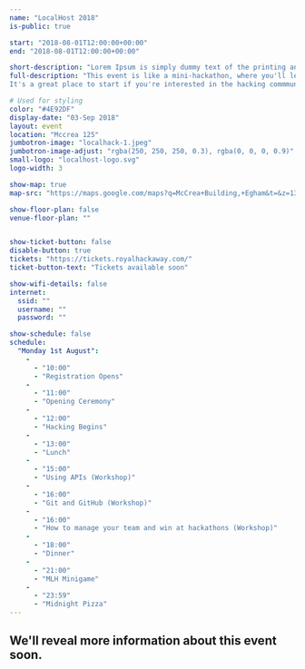 ```yaml
---
name: "LocalHost 2018"
is-public: true

start: "2018-08-01T12:00:00+00:00"
end: "2018-08-01T12:00:00+00:00"

short-description: "Lorem Ipsum is simply dummy text of the printing and typesetting industry."
full-description: "This event is like a mini-hackathon, where you'll learn a new skill, and put it to use.
It's a great place to start if you're interested in the hacking commmunity, want to pick up a new skill, or just want to try something fun!"

# Used for styling
color: "#4E92DF"
display-date: "03-Sep 2018"
layout: event
location: "Mccrea 125"
jumbotron-image: "localhack-1.jpeg"
jumbotron-image-adjust: "rgba(250, 250, 250, 0.3), rgba(0, 0, 0, 0.9)"
small-logo: "localhost-logo.svg"
logo-width: 3

show-map: true
map-src: "https://maps.google.com/maps?q=McCrea+Building,+Egham&t=&z=13&ie=UTF8&iwloc=&output=embed"

show-floor-plan: false
venue-floor-plan: ""


show-ticket-button: false
disable-button: true
tickets: "https://tickets.royalhackaway.com/"
ticket-button-text: "Tickets available soon"

show-wifi-details: false
internet:
  ssid: ""
  username: ""
  password: ""

show-schedule: false
schedule:
  "Monday 1st August":
    -
      - "10:00"
      - "Registration Opens"
    -
      - "11:00"
      - "Opening Ceremony"
    -
      - "12:00"
      - "Hacking Begins"
    -
      - "13:00"
      - "Lunch"
    -
      - "15:00"
      - "Using APIs (Workshop)"
    -
      - "16:00"
      - "Git and GitHub (Workshop)"
    -
      - "16:00"
      - "How to manage your team and win at hackathons (Workshop)"
    -
      - "18:00"
      - "Dinner"
    -
      - "21:00"
      - "MLH Minigame"
    -
      - "23:59"
      - "Midnight Pizza"
---
```


<div class="container half-height">
  <h2>We'll reveal more information about this event soon.</h2>
</div>
